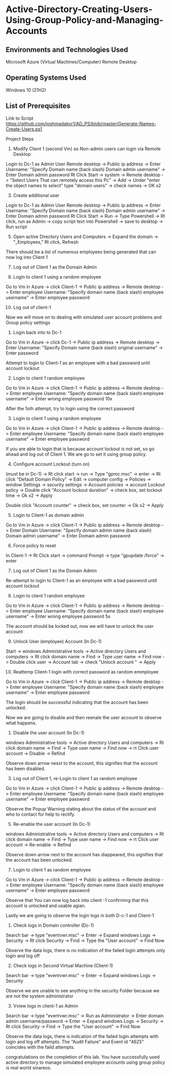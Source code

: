 # Active-Directory-Creating-Users-Using-Group-Policy-and-Managing-Accounts

<h2>Environments and Technologies Used</h2>

Microsoft Azure (Virtual Machines/Computer)
Remote Desktop
  
<h2>Operating Systems Used </h2>

Windows 10</b> (21H2)

<h2>List of Prerequisites</h2>

Link to Script https://github.com/joshmadakor1/AD_PS/blob/master/Generate-Names-Create-Users.ps1

Project Steps                

1. Modify Client 1 (second Vm) so Non-admin users can login via Remote Desktop

Login to Dc-1 as Admin User 
Remote desktop -> Public ip address -> Enter Username: "Specify Domain name (back slash) Domain admin username" -> Enter Domain admin password
Rt Click Start -> system -> Remote desktop -> "Select Users That can remotely access this Pc" -> Add -> Under "enter the object names to select" type "domain users" -> check names -> OK x2

3. Create additional user

Login to Dc-1 as Admin User 
Remote desktop -> Public ip address -> Enter Username: "Specify Domain name (back slash) Domain admin username" -> Enter Domain admin password
Rt Click Start -> Run -> Type Powershell -> Rt click, run as Admin -> copy script text into Powershell -> save to desktop -> Run script

5. Open active Directory Users and Computers -> Expand the domain -> "_Employees," Rt click, Refresh

There should be a list of numerous employees being generated that can now log into Client 1

7. Log out of Client 1 as the Domain Admin

8. Login to client 1 using a random employee

Go to Vm in Azure -> click Client-1 -> Public ip address -> Remote desktop -> Enter employee Username: "Specify domain name (back slash) employee username" -> Enter employee password

10. Log out of client-1

Now  we will move on to dealing with simulated user account problems and Group policy settings

1. Login back into to Dc-1

Go to Vm in Azure -> click Dc-1 -> Public ip address -> Remote desktop -> Enter Username: "Specify Domain name (back slash) original username" -> Enter password
   
Attempt to  login to Client-1 as an employee with a bad password until account lockout

2. Login to client 1 random employee

Go to Vm in Azure -> click Client-1 -> Public ip address -> Remote desktop -> Enter employee Username: "Specify domain name (back slash) employee username" -> Enter wrong  employee password 10x

After the 1oth attempt, try to login using the correct password

3. Login to client 1 using a random employee

Go to Vm in Azure -> click Client-1 -> Public ip address -> Remote desktop -> Enter employee Username: "Specify domain name (back slash) employee username" -> Enter employee password

If you are able to login that is because account lockout is not set, so go ahead and log out of Client 1. We are go to set it using group policy.

4. Configure account Lockout (turn on)

(must be in Dc-1) -> Rt click start -> run -> Type  "gpmc.msc" -> enter -> Rt click  "Default Domain Policy" -> Edit -> computer config ->  Policies -> window Settings -> security settings -> Account policies -> account Lockout policy -> Double click "Account lockout duration" -> check box, set 
lockout time -> Ok x2 -> Apply

Double click "Account counter" -> check box, set counter -> Ok x2 -> Apply

5. Login to Client-1 as domain admin

Go to Vm in Azure -> click Client-1 -> Public ip address -> Remote desktop -> Enter Domain Username: "Specify domain admin name (back slash) Domain admin username" -> Enter Domain admin password

6. Force policy to reset

In Client-1 -> Rt Click start -> command Prompt -> type "gpupdate /force" -> enter

7. Log out of Client 1 as the Domain Admin

Re-attempt to login to Client-1 as an employee with a bad password until account lockout

8. Login to client 1 random employee

Go to Vm in Azure -> click Client-1 -> Public ip address -> Remote desktop -> Enter employee Username: "Specify domain name (back slash) employee username" -> Enter wrong employee password 5x

The account should be locked out, now we will have to unlock the user account

9. Unlock User (employee) Account (In Dc-1)

Start -> windows Administrative tools -> Active directory Users and computers -> Rt click domain name -> Find -> Type user name -> Find now -> Double click user -> Account tab -> check "Unlock account " -> Apply

10. Reattemp Client-1 login with correct password as random emmployee

Go to Vm in Azure -> click Client-1 -> Public ip address -> Remote desktop -> Enter employee Username: "Specify domain name (back slash) employee username" -> Enter employee password
    
The login should be successful indicating that the account has been unlocked. 

Now we are going to disable and then reenale the user account to observe what happens.

1. Disable the user account (In Dc-1)

windows Administrative tools -> Active directory Users and computers -> Rt click domain name -> Find -> Type user name -> Find now -> rt Click user account -> Disable -> Refind

Observe down arrow nesxt to the account, this signifies that the account has been disabled.

3. Log out of Client 1, re-Login to client 1 as random employee

Go to Vm in Azure -> click Client-1 -> Public ip address -> Remote desktop -> Enter employee Username: "Specify domain name (back slash) employee username" -> Enter employee password

Observe the Popup Warning stating about the status of the account and who to contact for help to rectify.

5. Re-enable the user account (In Dc-1)

windows Administrative tools -> Active directory Users and computers -> Rt click domain name -> Find -> Type user name -> Find now -> rt Click user account -> Re-enable -> Refind

Observe down arrow next to the account has diappeared, this signifies that the account has been unlocked.

7. Login to client 1 as random employee

Go to Vm in Azure -> click Client-1 -> Public ip address -> Remote desktop -> Enter employee Username: "Specify domain name (back slash) employee username" -> Enter employee password

Observe that You can now log back into client -1 confirming that this account is unlocked and usable agian.

Lastly we are going to observe the login logs in both D-c-1 and Client-1

1. Check logs in Domain controller (Dc-1)

Search bar -> type "eventvwr.msc" -> Enter -> Expand windows Logs -> Security -> Rt click Security -> Find -> Type the "User account" -> Find Now

Observe  the data logs, there is no indication of the failed login attempts only login and log off

2. Check logs in Second Virtual Machine (Client-1)

Search bar -> type "eventvwr.msc" -> Enter -> Expand windows Logs -> Security 

Observe we are unable to see anything in the security Folder because we  are not the system administrator

3. Vview logs in client-1 as Admin

Search bar -> type "eventvwr.msc" -> Run as Administrator -> Enter domain admin username/password -> Enter -> Expand windows Logs -> Security -> Rt click Security -> Find -> Type the "User account" -> Find Now

Observe  the data logs, there is indication of the failed login attempts with login and log off attempts. The "Audit Failure" and Event id "4625" coincides with the faild attempts.


congratulations on the completion of this lab. You have successfully used active directory to manage simulated employee accounts using group policy is real world sinareos.
